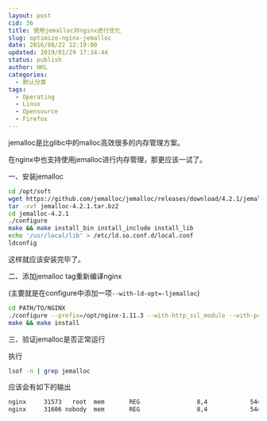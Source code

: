 ```yaml
---
layout: post
cid: 36
title: 使用jemalloc对nginx进行优化
slug: optimize-nginx-jemalloc
date: 2016/08/22 12:19:00
updated: 2019/01/29 17:34:44
status: publish
author: HKL
categories: 
  - 默认分类
tags: 
  - Operating
  - Linux
  - Opensource
  - Firefox
---
```



jemalloc是比glibc中的malloc高效很多的内存管理方案。

在nginx中也支持使用jemalloc进行内存管理，那更应该一试了。

一、安装jemalloc

```bash
cd /opt/soft
wget https://github.com/jemalloc/jemalloc/releases/download/4.2.1/jemalloc-4.2.1.tar.bz2 -O jemalloc-4.2.1.tar.bz2
tar -xvf jemalloc-4.2.1.tar.bz2
cd jemalloc-4.2.1
./configure
make && make install_bin install_include install_lib
echo '/usr/local/lib' > /etc/ld.so.conf.d/local.conf
ldconfig
```

这样就应该安装完毕了。

二、添加jemalloc tag重新编译nginx


<!--more-->


(主要就是在configure中添加一项`--with-ld-opt=-ljemalloc`)
```bash
cd PATH/TO/NGINX
./configure --prefix=/opt/nginx-1.11.3 --with-http_ssl_module --with-pcre=../pcre-8.39 --with-zlib=../zlib-1.2.8 --with-openssl=../openssl-1.0.2h --with-ipv6 --with-ld-opt=-ljemalloc
make && make install
```

三、验证jemalloc是否正常运行

执行
```bash
lsof -n | grep jemalloc
```

应该会有如下的输出
```bash
nginx     31573   root  mem       REG                8,4            54411954 /usr/local/lib/libjemalloc.so.2 (path dev=244,196)
nginx     31606 nobody  mem       REG                8,4            54411954 /usr/local/lib/libjemalloc.so.2 (path dev=244,196)
```